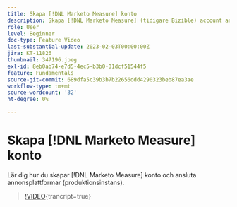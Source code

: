```yaml
---
title: Skapa [!DNL Marketo Measure] konto
description: Skapa [!DNL Marketo Measure] (tidigare Bizible) account and connect ad annons platforms (production instance).
role: User
level: Beginner
doc-type: Feature Video
last-substantial-update: 2023-02-03T00:00:00Z
jira: KT-11826
thumbnail: 347196.jpeg
exl-id: 8eb0ab74-e7d5-4ec5-b3b0-01dcf51544f5
feature: Fundamentals
source-git-commit: 689dfa5c39b3b7b22656ddd4290323beb87ea3ae
workflow-type: tm+mt
source-wordcount: '32'
ht-degree: 0%

---
```


# Skapa [!DNL Marketo Measure] konto

Lär dig hur du skapar [!DNL Marketo Measure] konto och ansluta annonsplattformar (produktionsinstans).

>[!VIDEO](https://video.tv.adobe.com/v/347196/?learn=on){trancript=true}
